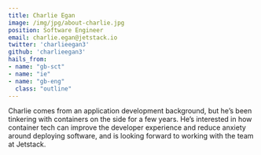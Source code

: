 ```yaml
---
title: Charlie Egan
image: /img/jpg/about-charlie.jpg
position: Software Engineer
email: charlie.egan@jetstack.io
twitter: 'charlieegan3'
github: 'charlieegan3'
hails_from:
- name: "gb-sct"
- name: "ie"
- name: "gb-eng"
  class: "outline"
---
```


Charlie comes from an application development background, but he’s been tinkering with containers on the side for a few years. He’s interested in how container tech can improve the developer experience and reduce anxiety around deploying software, and is looking forward to working with the team at Jetstack.
